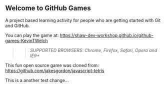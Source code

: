 ## Welcome to GitHub Games

A project based learning activity for people who are getting started with Git and GitHub.

You can play the game at:  https://shaw-dev-workshop.github.io/github-games-KevinTWelch

>> _*SUPPORTED BROWSERS*: Chrome, Firefox, Safari, Opera and IE9+_

This fun open source game was cloned from: https://github.com/jakesgordon/javascript-tetris

This is a another test change...
